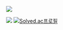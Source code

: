 <img src="https://img.shields.io/badge/C/C++-DDABF2?style=flat-square&logo=simpleicons_C&logoColor=white"/>


<img src="http://mazandi.herokuapp.com/api?handle=confidence_cat&theme=dark"/> [![Solved.ac프로필](http://mazassumnida.wtf/api/generate_badge?boj=confidence_cat)](https://solved.ac/confidence_cat)
